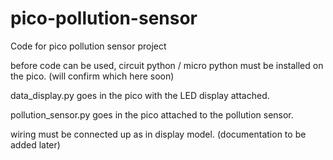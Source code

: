 # pico-pollution-sensor
Code for pico pollution sensor project

before code can be used, circuit python / micro python must be installed on the pico. (will confirm which here soon)

data_display.py goes in the pico with the LED display attached.

pollution_sensor.py goes in the pico attached to the pollution sensor.

wiring must be connected up as in display model. (documentation to be added later)
